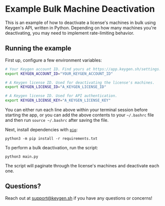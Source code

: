 # Example Bulk Machine Deactivation

This is an example of how to deactivate a license's machines in bulk using
Keygen's API, written in Python. Depending on how many machines you're
deactivating, you may need to implement rate-limiting behavior.

## Running the example

First up, configure a few environment variables:

```bash
# Your Keygen account ID. Find yours at https://app.keygen.sh/settings.
export KEYGEN_ACCOUNT_ID="YOUR_KEYGEN_ACCOUNT_ID"

# A Keygen license ID. Used for deactivating the license's machines.
export KEYGEN_LICENSE_ID="A_KEYGEN_LICENSE_ID"

# A Keygen license ID. Used for API authentication.
export KEYGEN_LICENSE_KEY="A_KEYGEN_LICENSE_KEY"
```

You can either run each line above within your terminal session before
starting the app, or you can add the above contents to your `~/.bashrc`
file and then run `source ~/.bashrc` after saving the file.

Next, install dependencies with [`pip`](https://packaging.python.org/):

```
python3 -m pip install -r requirements.txt
```

To perform a bulk deactivation, run the script:

```
python3 main.py
```

The script will paginate through the license's machines and deactivate each one.

## Questions?

Reach out at [support@keygen.sh](mailto:support@keygen.sh) if you have any
questions or concerns!
